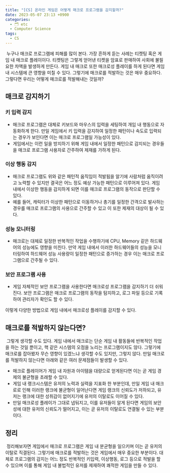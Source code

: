 ```yaml
---
title: "[CS] 온라인 게임은 어떻게 매크로 프로그램을 감지할까?"
date: 2023-05-07 23:13 +0900
categories:
  - 🗂️ etc
  - Computer Science
tags:
  - CS
---
```

 누구나 매크로 프로그램에 피해를 많이 본다. 가장 흔하게 듣는 사례는 티켓팅 혹은 게임 내 매크로 플레이이다. 티켓팅은 그렇게 얻어낸 티켓을 암표로 판매하여 사회에 불필요한 차액을 발생하게 만든다. 게임 내 매크로 또한 매크로성 플레이를 하게 된다면 게임 내 시스템에 큰 영향을 미칠 수 있다. 그렇기에 매크로를 적발하는 것은 매우 중요하다. 그렇다면 우리는 어떻게 매크로를 적발해내는 것일까?

  

## **매크로 감지하기**

### 키 입력 감지

- 매크로 프로그램은 대체로 키보드와 마우스의 입력을 세팅하여 개임 내 행동으로 자동화하게 한다. 만일 게임에서 키 입력을 감지하여 일정한 패턴이나 속도로 입력되는 경우가 보인다면 이는 매크로 프로그램일 가능성이 있다. 
- 게임에서는 이런 일을 방지하기 위해 게임 내에서 일정한 패턴으로 감지되는 경우들을 매크로 프로그램 사용자로 간주하여 제재를 가하게 된다.

### 이상 행동 감지

- 매크로 프로그램도 위와 같은 패턴적 움직임이 적발됨을 알기에 사람처럼 움직이려고 노력할 수 있지만 결국은 어느 정도 예상 가능한 패턴으로 이루어져 있다. 게임 내에서 이상한 행동을 감지하게 되면 이를 매크로 프로그램의 동작으로 판단할 수 있다.
- 예를 들어, 캐릭터가 이상한 패턴으로 이동하거나 총기를 일정한 간격으로 발사하는 경우를 매크로 프로그램의 사용으로 간주할 수 있고 이 또한 제재의 대상이 될 수 있다.

### 성능 모니터링

- 매크로는 대체로 일정한 반복적인 작업을 수행하기에 CPU, Memory 같은 하드웨어의 성능에도 영향을 미친다. 만약 게임 내에서 이러한 하드웨어들의 성능을 모니터링하여 하드웨어 성능 사용량이 일정한 패턴으로 증가하는 경우 이는 매크로 프로그램으로 간주될 수 있다.

### 보안 프로그램 사용

- 게임 자체적인 보안 프로그램을 사용한다면 매크로성 프로그램을 감지하기 더 쉬워진다. 보안 프로그램은 매크로 프로그램의 동작을 탐지하고, 로그 파일 등으로 기록하여 관리자가 확인도 할 수 있다.

이렇게 다양한 방법으로 게임 내에서 매크로성 플레이를 감지할 수 있다.

  

## **매크로를 적발하지 않는다면?**

 그렇게 생각할 수도 있다. 게임 내에서 매크로는 단순 게임 내 활동들에 반복적인 작업을 하는 것일 뿐이고, 핵 같은 시스템의 오점을 노리는 프로그램이지도 않다. 그렇기에 매크로를 잡아봤자 무슨 영향이 있겠느냐 생각할 수도 있지만, 그렇지 않다. 만일 매크로를 적발하지 않는다면 아래와 같은 여러 문제점들이 발생할 수 있다.

- 매크로 플레이어가 게임 내 자원과 아이템을 대량으로 얻게된다면 이는 곧 게임 경제의 불균형을 초래할 수 있다.
- 게임 내 랭크시스템은 유저의 노력과 실력을 지표화 한 부분인데, 만일 게임 내 매크로로 인해 이러한 랭크에 불균형이 일어난다면 게임 랭크의 신뢰도가 저하되고, 유저는 랭크에 대한 성취감이 없어지기에 유저의 이탈로도 이어질 수 있다.
- 만일 매크로성 플레이가 그대로 냅둬지고, 이를 유저들이 알게 된다면 게임의 보안성에 대한 유저의 신뢰도가 떨어지고, 이는 곧 유저의 이탈로도 연결될 수 있는 부분이다.

## **정리**

 정리해보자면 게임에서 매크로 프로그램은 게임 내 분균형을 일으키며 이는 곧 유저의 이탈로 직결된다. 그렇기에 매크로를 적발하는 것은 게임에서 매우 중요한 부분이다. 대체로 프로그램의 감지는 어느 정도 반복적인 키입력, 이상행동, 로그 등으로 적발을 할 수 있으며 이를 통해 게임 내 불법적인 유저를 제재하여 쾌적한 게임을 만들 수 있다.